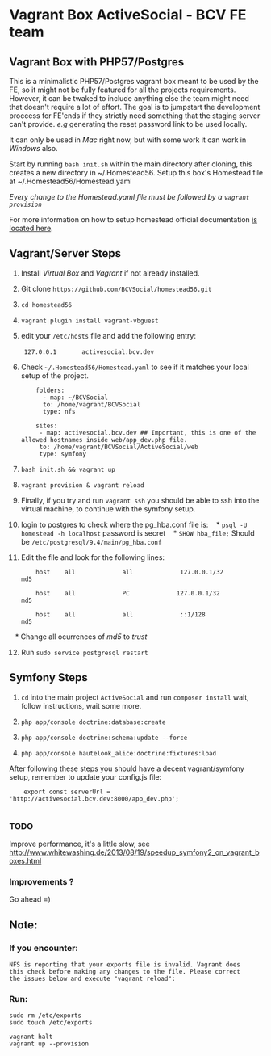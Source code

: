 # Vagrant Box ActiveSocial - BCV FE team

## Vagrant Box with PHP57/Postgres

This is a minimalistic PHP57/Postgres vagrant box meant to be used by the FE, so it might not be fully featured for all the projects requirements. However, it can be twaked to include anything else the team might need that doesn't require a lot of effort. The goal is to jumpstart the development proccess for FE'ends if they strictly need something that the staging server can't provide. *e.g* generating the reset password link to be used locally.

It can only be used in *Mac* right now, but with some work it can work in *Windows* also.

Start by running `bash init.sh` within the main directory after cloning, this creates a new directory in ~/.Homestead56. Setup this box's Homestead file at ~/.Homestead56/Homestead.yaml

*Every change to the Homestead.yaml file must be followed by a `vagrant provision`*

For more information on how to setup homestead official documentation [is located here](https://laravel.com/docs/5.3/homestead).

## Vagrant/Server Steps

1. Install *Virtual Box* and *Vagrant* if not already installed.

2. Git clone `https://github.com/BCVSocial/homestead56.git`

3. `cd homestead56`

4. `vagrant plugin install vagrant-vbguest`

5. edit your `/etc/hosts` file and add the following entry: 

   ```   
       127.0.0.1       activesocial.bcv.dev
   ``` 

6. Check `~/.Homestead56/Homestead.yaml` to see if it matches your local setup of the project.

   ```
       folders:
         - map: ~/BCVSocial
         to: /home/vagrant/BCVSocial
         type: nfs

       sites:
        - map: activesocial.bcv.dev ## Important, this is one of the allowed hostnames inside web/app_dev.php file.
        to: /home/vagrant/BCVSocial/ActiveSocial/web
        type: symfony
   ```

7. `bash init.sh && vagrant up`

8. `vagrant provision & vagrant reload`

9. Finally, if you try and run `vagrant ssh` you should be able to ssh into the virtual machine, to continue with the symfony setup.

10. login to postgres to check where the pg_hba.conf file is:
    * `psql -U homestead -h localhost` password is secret
    * `SHOW hba_file;` Should be `/etc/postgresql/9.4/main/pg_hba.conf`
    
11. Edit the file and look for the following lines: 

    ```
        host    all             all             127.0.0.1/32            md5

        host    all             PC             127.0.0.1/32             md5

        host    all             all             ::1/128                 md5
    ```
    
    * Change all ocurrences of *md5* to *trust* 
    
    
12. Run `sudo service postgresql restart`    

## Symfony Steps

1. `cd` into the main project `ActiveSocial` and run `composer install` wait, follow instructions, wait some more.

2. `php app/console doctrine:database:create`

3. `php app/console doctrine:schema:update --force`

4. `php app/console hautelook_alice:doctrine:fixtures:load` 


After following these steps you should have a decent vagrant/symfony setup, remember to update your config.js file:
```
    export const serverUrl = 'http://activesocial.bcv.dev:8000/app_dev.php';
    
```

### TODO

Improve performance, it's a little slow, see http://www.whitewashing.de/2013/08/19/speedup_symfony2_on_vagrant_boxes.html

### Improvements ? 

Go ahead =)

## Note: 

### If you encounter: 

```
NFS is reporting that your exports file is invalid. Vagrant does
this check before making any changes to the file. Please correct
the issues below and execute "vagrant reload":
```

### Run: 
```
sudo rm /etc/exports
sudo touch /etc/exports

vagrant halt
vagrant up --provision
```
